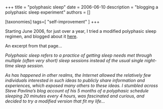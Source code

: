 +++
title = "polyphasic sleep"
date = 2006-06-10
description = "blogging a polyphasic sleep experiment"
authors = []

[taxonomies]
tags=[ "self-improvement" ]
+++

Starting June 2006, for just over a year, I tried a modified polyphasic sleep regimen, and blogged about it [here](https://birkin.wordpress.com/polyphasic-sleep/).

An excerpt from that page...

_Polyphasic sleep refers to a practice of getting sleep needs met through multiple (often very short) sleep sessions instead of the usual single night-time sleep session._

_As has happened in other realms, the Internet allowed the relatively few individuals interested in such ideas to publicly share information and experiences, which exposed many others to these ideas. I stumbled across Steve Pavlina’s blog account of his 5 months of a polyphasic schedule sleeping 20 minutes every 4 hours, was fascinated and curious, and decided to try a modified version that fit my life..._